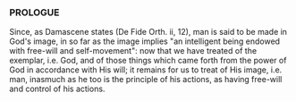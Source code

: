 
### PROLOGUE 

Since, as Damascene states (De Fide Orth. ii, 12), man is said to be made in God's image, in so far as the image implies "an intelligent being endowed with free-will and self-movement": now that we have treated of the exemplar, i.e. God, and of those things which came forth from the power of God in accordance with His will; it remains for us to treat of His image, i.e. man, inasmuch as he too is the principle of his actions, as having free-will and control of his actions.  
